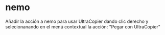 # nemo
Añadir la acción a nemo para usar UltraCopier dando clic derecho y selecionanando en el menú contextual la acción: "Pegar con UltraCopier"
